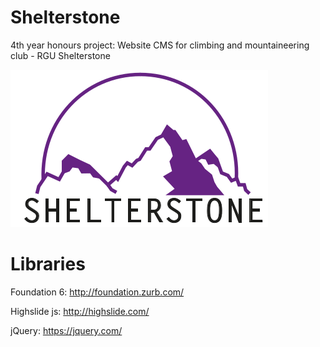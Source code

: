 # Shelterstone
4th year honours project: Website CMS for climbing and mountaineering club - RGU Shelterstone

![alt text](https://raw.githubusercontent.com/Taity-mini/Shelterstone/master/img/ShelterstoneLogo_Small.png)


# Libraries
Foundation 6: http://foundation.zurb.com/

Highslide js: http://highslide.com/

jQuery: https://jquery.com/


